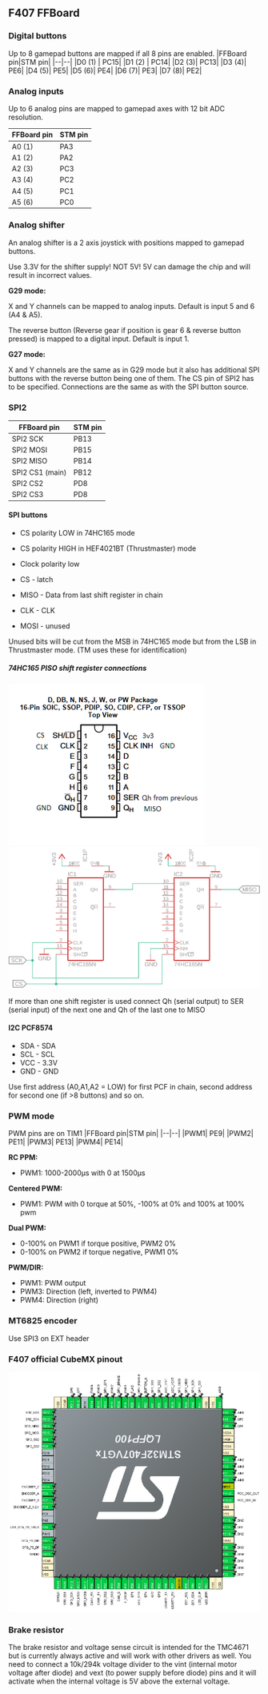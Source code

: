 ## F407 FFBoard

### Digital buttons

Up to 8 gamepad buttons are mapped if all 8 pins are enabled.
|FFBoard pin|STM pin|
|--|--|
|D0 (1) | PC15|
|D1 (2) | PC14|
|D2 (3)| PC13|
|D3 (4)| PE6|
|D4 (5)| PE5|
|D5 (6)| PE4|
|D6 (7)| PE3|
|D7 (8)| PE2|

### Analog inputs

Up to 6 analog pins are mapped to gamepad axes with 12 bit ADC resolution.

|FFBoard pin|STM pin|
|--|--|
|A0 (1)| PA3|
|A1 (2)| PA2|
|A2 (3)| PC3|
|A3 (4)| PC2|
|A4 (5)| PC1|
|A5 (6)| PC0|

### Analog shifter

An analog shifter is a 2 axis joystick with positions mapped to gamepad buttons.

Use 3.3V for the shifter supply! NOT 5V! 5V can damage the chip and will result in incorrect values.

**G29 mode:**

X and Y channels can be mapped to analog inputs. Default is input 5 and 6 (A4 & A5).

The reverse button (Reverse gear if position is gear 6 & reverse button pressed) is mapped to a digital input. Default is input 1.

**G27 mode:**

X and Y channels are the same as in G29 mode but it also has additional SPI buttons with the reverse button being one of them. The CS pin of SPI2 has to be specified. Connections are the same as with the SPI button source.

### SPI2
|FFBoard pin|STM pin|
|--|--|
|SPI2 SCK| PB13|
|SPI2 MOSI| PB15|
|SPI2 MISO| PB14|
|SPI2 CS1 (main)| PB12|
|SPI2 CS2| PD8|
|SPI2 CS3| PD8|

#### SPI buttons

* CS polarity LOW in 74HC165 mode
* CS polarity HIGH in HEF4021BT (Thrustmaster) mode
* Clock polarity low

* CS - latch
* MISO - Data from last shift register in chain
* CLK - CLK
* MOSI - unused


Unused bits will be cut from the MSB in 74HC165 mode but from the LSB in Thrustmaster mode. (TM uses these for identification)

##### 74HC165 PISO shift register connections

![Pinout_74HC165](img/74hc165_connections.png)
![Example_74HC165](img/74hc165schematic.png)

If more than one shift register is used connect Qh (serial output) to SER (serial input) of the next one and Qh of the last one to MISO

#### I2C PCF8574
* SDA - SDA
* SCL - SCL
* VCC - 3.3V
* GND - GND

Use first address (A0,A1,A2 = LOW) for first PCF in chain, second address for second one (if >8 buttons) and so on.

### PWM mode

PWM pins are on TIM1
|FFBoard pin|STM pin|
|--|--|
|PWM1| PE9|
|PWM2| PE11|
|PWM3| PE13|
|PWM4| PE14|

**RC PPM:**
* PWM1: 1000-2000µs with 0 at 1500µs

**Centered PWM:**
* PWM1: PWM with 0 torque at 50%, -100% at 0% and 100% at 100% pwm

**Dual PWM:**
* 0-100% on PWM1 if torque positive, PWM2 0%
* 0-100% on PWM2 if torque negative, PWM1 0%

**PWM/DIR:**
* PWM1: PWM output
* PWM3: Direction (left, inverted to PWM4)
* PWM4: Direction (right)


### MT6825 encoder
Use SPI3 on EXT header

### F407 official CubeMX pinout
![Pinout](img/f407pinout1.png)

### Brake resistor
The brake resistor and voltage sense circuit is intended for the TMC4671 but is currently always active and will work with other drivers as well.
You need to connect a 10k/294k voltage divider to the vint (internal motor voltage after diode) and vext (to power supply before diode) pins and it will activate when the internal voltage is 5V above the external voltage.